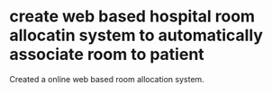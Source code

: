 # create web based hospital room allocatin system to automatically associate room to patient
Created a online web based room allocation system.
